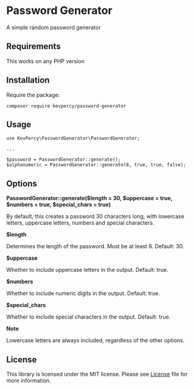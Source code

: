# Password Generator
A simple random password generator

## Requirements
This works on any PHP version

## Installation
Require the package:
```
composer require kevpercy/password-generator
```

## Usage
```
use KevPercy\PasswordGenerator\PasswordGenerator;

...

$password = PasswordGenerator::generate();
$alphanumeric = PasswordGenerator::generate(8, true, true, false);
```
## Options
**PasswordGenerator::generate($length = 30, $uppercase = true, $numbers = true, $special_chars = true)**

By default, this creates a password 30 characters long, with lowercase letters, uppercase letters, numbers and special characters.

**$length**

Determines the length of the password. Must be at least 8. Default: 30.

**$uppercase**

Whether to include uppercase letters in the output. Default: true.

**$numbers**

Whether to include numeric digits in the output. Default: true.

**$special_chars**

Whether to include special characters in the output. Default: true.

**Note**

Lowercase letters are always included, regardless of the other options.

## License
This library is licensed under the MIT license. Please see [License](LICENSE) file for more information.